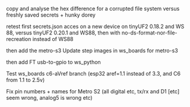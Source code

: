 copy and analyse the hex difference for a corrupted file system versus freshly saved secrets + hunky dorey

retest first secrets.json acces on a new device on tinyUF2 0.18.2 and WS 88, versus tinyUF2 0.20.1 and WS88, then with no-ds-format-nor-file-recreation instead of WS88

then add the metro-s3
Update step images in ws_boards for metro-s3

then add FT usb-to-gpio to ws_python


Test ws_boards c6-aVref branch (esp32 aref=1.1 instead of 3.3, and C6 from 1.1 to 2.5v)

Fix pin numbers + names for Metro S2 (all digital etc, tx/rx and D1 [etc] seem wrong, analog5 is wrong etc)